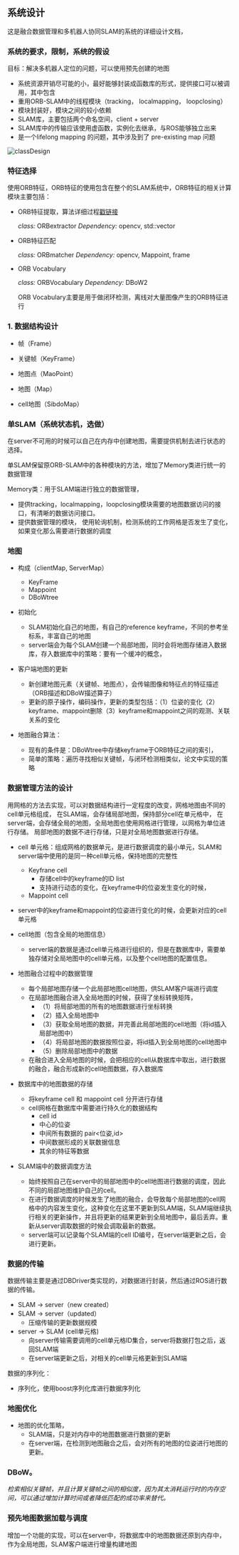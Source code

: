 ## 系统设计

这是融合数据管理和多机器人协同SLAM的系统的详细设计文档，

### 系统的要求，限制，系统的假设

目标：解决多机器人定位的问题，可以使用预先创建的地图

* 系统资源开销尽可能的小，最好能够封装成函数库的形式，提供接口可以被调用，其中包含
* 重用ORB-SLAM中的线程模块（tracking， localmapping， loopclosing）
* 模块封装好，模块之间的较小依赖
* SLAM库，主要包括两个命名空间，client + server
* SLAM库中的传输应该使用虚函数，实例化去继承，与ROS能够独立出来
* 是一个lifelong mapping 的问题，其中涉及到了 pre-existing map 问题

![classDesign](images/2018/01/Google-catrographer.jpg)

### 特征选择

使用ORB特征，ORB特征的使用包含在整个的SLAM系统中，ORB特征的相关计算模块主要包括：
  * ORB特征提取，算法详细过程[戳链接](http://m.blog.csdn.net/zouzoupaopao229/article/details/52625678)

    *class:* ORBextractor *Dependency:* opencv, std::vector

  * ORB特征匹配

    *class:* ORBmatcher *Dependency:* opencv, Mappoint, frame

  * ORB Vocabulary

    *class:* ORBVocabulary *Dependency:* DBoW2

    ORB Vocabulary主要是用于做闭环检测，离线对大量图像产生的ORB特征进行

### 1. 数据结构设计

* 帧（Frame）

* 关键帧（KeyFrame）

* 地图点（MaoPoint）

* 地图（Map）

* cell地图（SibdoMap）

### 单SLAM（系统状态机，选做）

在server不可用的时候可以自己在内存中创建地图，需要提供机制去进行状态的选择。

单SLAM保留原ORB-SLAM中的各种模块的方法，增加了Memory类进行统一的数据管理

Memory类：用于SLAM端进行独立的数据管理，
  * 提供tracking，localmapping，loopclosing模块需要的地图数据访问的接口，有清晰的数据访问接口。
  * 提供数据管理的模块，
    使用轮询机制，检测系统的工作网格是否发生了变化，如果变化那么需要进行数据的调度

### 地图

* 构成（clientMap, ServerMap）
  - KeyFrame
  - Mappoint
  - DBoWtree

* 初始化
  - SLAM初始化自己的地图，有自己的reference keyframe，不同的参考坐标系，丰富自己的地图
  - server端会为每个SLAM创建一个局部地图，同时会将地图存储进入数据库，存入数据库中的策略：要有一个缓冲的概念，

* 客户端地图的更新
  - 新创建地图元素（关键帧、地图点），会传输图像和特征点的特征描述（ORB描述和DBoW描述算子）
  - 更新的原子操作，编码操作，更新的类型包括：（1）位姿的变化（2）keyframe、mappoint删除（3）keyframe和mappoint之间的观测、关联关系的变化

* 地图融合算法：
  - 现有的条件是：DBoWtree中存储keyframe于ORB特征之间的索引，
  - 简单的策略：遍历寻找相似关键帧，与闭环检测相类似，论文中实现的策略

### 数据管理方法的设计

用网格的方法去实现，可以对数据结构进行一定程度的改变，网格地图由不同的cell单元格组成，
在SLAM端，会存储局部地图，保持部分cell在单元格中，
在server端，会存储全局的地图，全局地图也使用网格进行管理，以网格为单位进行存储。
局部地图的数据不进行存储，只是对全局地图数据进行存储。

* cell 单元格：组成网格的数据单元，是进行数据调度的最小单元，SLAM和server端中使用的是同一种cell单元格，保持地图的完整性
  - Keyfrane cell
    - 存储cell中的keyframe的ID list
    - 支持进行动态的变化，在keyframe中的位姿发生变化的时候，
  - Mappoint cell

* server中的keyframe和mappoint的位姿进行变化的时候，会更新对应的cell单元格

* cell地图（包含全局的地图信息）
  - server端的数据是通过cell单元格进行组织的，但是在数据库中，需要单独存储对全局地图中的cell单元格，以及整个cell地图的配置信息。

* 地图融合过程中的数据管理
  - 每个局部地图存储一个此局部地图cell地图，供SLAM客户端进行调度
  - 在局部地图融合进入全局地图的时候，获得了坐标转换矩阵，
    - （1）将局部地图的所有的地图数据进行坐标转换
    - （2）插入全局地图中
    - （3）获取全局地图的数据，并完善此局部地图的cell地图（将id插入局部地图中）
    - （4）将局部地图的数据按照位姿，将id插入到全局地图的cell地图中
    - （5）删除局部地图中的数据
  - 在融合进入全局地图的时候，会把相应的cell从数据库中取出，进行数据的融合，融合形成新的cell地图数据，存入数据库

* 数据库中的地图数据的存储
  - 将keyframe cell 和 mappoint cell 分开进行存储
  - cell网格在数据库中需要进行持久化的数据结构
    - cell id
    - 中心的位姿
    - 中间所有数据的 pair<位姿,id>
    - 中间数据形成的关联数据信息
    - 其余的特征等数据

* SLAM端中的数据调度方法
  - 始终按照自己在server中的局部地图中的cell地图进行数据的调度，因此不同的局部地图维护自己的cell。
  - 在进行数据调度的时候发生了地图的融合，会导致每个局部地图的cell网格中的内容发生变化，这种变化在这里不更新到SLAM端，SLAM端继续执行相关的更新操作，并且将更新的结果更新到全局地图中，最后丢弃。重新从server调取数据的时候会调取最新的数据。
  - server端可以记录每个SLAM端的cell ID编号，在server端更新之后，会进行更新。

### 数据的传输

数据传输主要是通过DBDriver类实现的，对数据进行封装，然后通过ROS进行数据的传输。

  * SLAM -> server（new created）
  * SLAM -> server（updated）
    - 压缩传输的更新数据规模
  * server -> SLAM (cell单元格)
    - 向server传输需要调用的cell单元格ID集合，server将数据打包之后，返回SLAM端
    - 在server端更新之后，对相关的cell单元格更新到SLAM端

数据的序列化：
  * 序列化，使用boost序列化库进行数据序列化

### 地图优化

* 地图的优化策略，
  - SLAM端，只是对内存中的地图数据进行数据的更新
  - 在server端，在检测到地图融合之后，会对所有的地图的位姿进行地图的更新。

### DBoW。

*检索相似关键帧，并且计算关键帧之间的相似度，因为其太消耗运行时的内存空间，可以通过增加计算时间或者降低匹配的成功率来替代。*

### 预先地图数据加载与调度

增加一个功能的实现，可以在server中，将数据库中的地图数据还原到内存中，作为全局地图，SLAM客户端进行增量构建地图
